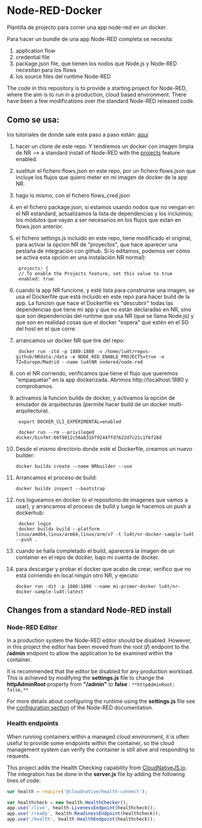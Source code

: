 # Node-RED-Docker

Plantilla de projecto para correr una app node-red en un docker.

Para hacer un bundle de una app Node-RED completa se necesita: 

1. application flow 
2. credential file
3. package.json file, que tienen los nodos que Node.js y Node-RED necesitan para los flows
4. los source files del runtime Node-RED


The code in this repository is to provide a starting project for Node-RED, where the aim is to run in a production, cloud based environment.  There have been a few modifications over the standard Node-RED released code.

## Como se usa:

los tutoriales de donde sale este paso a paso están: [aquí](https://github.com/binnes/Node-RED-container-prod)

1. hacer un clone de este repo. Y tendremos un docker con imagen limpia de NR --> a standard install of Node-RED with the [projects](https://nodered.org/docs/user-guide/projects/) feature enabled.
2. sustituir el fichero flows.json en este repo, por un fichero flows.json que incluye los flujos que quiero meter en mi imagen de docker de la app NR. 
3. hago lo mismo, con el fichero flows_cred.json 
4. en el fichero package.json, si estamos usando nodos que no vengan en el NR estandard, actualizamos la lista de dependencias y los incluímos; los módulos que vayan a ser necesarios en los flujos que estan en flows.json anterior.
5. el fichero settings.js incluido en este repo, tiene modificado el original, para activar la opcion NR de "proyectos", que hace aparecer una pestaña de integración con github. Si lo editamos, podemos ver cómo se activa esta opción en una instalación NR normal):
        
        projects: {
        // To enable the Projects feature, set this value to true
        enabled: true
6. cuando la app NR funcione, y esté lista para construirse una imagen, se usa el Dockerfile que está incluido en este repo para hacer build de la app. La funcion que hace el Dockerfile es "descubrir" todas las dependencias que tiene mi app y que no están declaradas en NR, sino que son dependencias del runtime que usa NR (que se llama Node.js) y que son en realidad cosas que el docker "espera" que estén en el SO del host en el que corre.
7. arrancamos un docker NR que tire del repo:

        docker run -itd -p 1880:1880 -v /home/lu4t/repos-github/NRdata:/data -e NODE_RED_ENABLE_PROJECTS=true -e TZ=Europe/Madrid --name lu4tNR nodered/node-red

8. con el NR corriendo, verificamos que tiene el flujo que queremos "empaquetar" en la app dockerizada. Abrimos http://localhost:1880 y comprobamos.
9. activamos la funcion buildx de docker, y activamos la opción de emulador de arquitecturas (permite hacer build de un docker multi-arquitectura).
        
        export DOCKER_CLI_EXPERIMENTAL=enabled
        
        docker run --rm --privileged docker/binfmt:66f9012c56a8316f9244ffd7622d7c21c1f6f28d
        
10. Desde el mismo directorio donde esté el Dockerfile, creamos un nuevo builder:
        
        docker buildx create --name NRbuilder --use
 
11. Arrancamos el proceso de build:

        docker buildx inspect --bootstrap
        
12. nos logueamos en docker (o el repositorio de imagenes que vamos a usar), y arrancamos el proceso de build y luego le hacemos un push a dockerhub:

         docker login
         docker buildx build --platform linux/amd64,linux/arm64,linux/arm/v7 -t lu4t/nr-docker-sample-lu4t --push .
         
13. cuando se halla completado el build, aparecerá la imagen de un container en el repo de docker, bajo mi cuenta de docker.

14. para descargar y probar el docker que acabo de crear, verifico que no está corriendo en local ningún otro NR, y ejecuto:

        docker run -dit -p 1880:1880 --name mi-primer-docker lu4t/nr-docker-sample-lu4t:latest
        
        
         
        

## Changes from a standard Node-RED install

### Node-RED Editor

In a production system the Node-RED editor should be disabled.  However, in this project the editor has been moved from the root (**/**) endpoint to the **/admin** endpoint to allow the application to be examined within the container.

It is recommended that the editor be disabled for any production workload.  This is achieved by modifying the **settings.js** file to change the **httpAdminRoot** property from **"/admin"** to **false** : `**httpAdminRoot: false,**`

For more details about configuring the runtime using the **settings.js** file see the [configuration section](https://nodered.org/docs/user-guide/runtime/configuration) of the Node-RED documentation.

### Health endpoints

When running containers within a managed cloud environment, it is often useful to provide some endpoints within the container, so the cloud management system can verify the container is still alive and responding to requests.

This project adds the Health Checking capability from [CloudNativeJS.io](https://www.cloudnativejs.io).  The integration has be done in the **server.js** file by adding the following lines of code:

```JavaScript
var health = require('@cloudnative/health-connect');

var healthcheck = new health.HealthChecker();
app.use('/live', health.LivenessEndpoint(healthcheck));
app.use('/ready', health.ReadinessEndpoint(healthcheck));
app.use('/health', health.HealthEndpoint(healthcheck));
```
